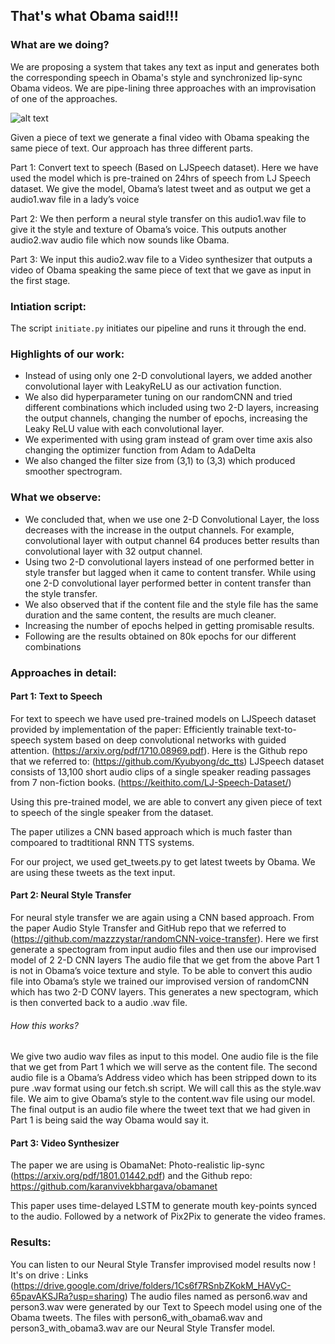 ## That's what Obama said!!!

### What are we doing?
We are proposing a system that takes any text as input and generates both the corresponding speech in Obama's style and synchronized lip-sync Obama videos. We are pipe-lining three approaches with an improvisation of one of the approaches.

![alt text](https://raw.githubusercontent.com/ung200/thats-what-obama-said/master/flow_diagram.png)


Given a piece of text we generate a final video with Obama speaking the same piece of text. Our approach has three different parts.

Part 1: Convert text to speech (Based on LJSpeech dataset). Here we have used the model which is pre-trained on 24hrs of speech from LJ Speech dataset. We give the model, Obama’s latest tweet and as output we get a audio1.wav file in a lady’s voice

Part 2: We then perform a neural style transfer on this audio1.wav file to give it the style and texture of Obama’s voice. This outputs another audio2.wav audio file which now sounds like Obama.

Part 3: We input this audio2.wav file to a Video synthesizer that outputs a video of Obama speaking the same piece of text that we gave as input in the first stage.

### Intiation script:
The script `initiate.py` initiates our pipeline and runs it through the end. 

### Highlights of our work:
- Instead of using only one 2-D convolutional layers, we added another convolutional layer with LeakyReLU as our activation function.
- We also did hyperparameter tuning on our randomCNN and tried different combinations which included using two 2-D layers, increasing the output channels, changing the number of epochs, increasing the Leaky ReLU value with each convolutional layer.
- We experimented with using gram instead of gram over time axis also changing the optimizer function from Adam to AdaDelta
- We also changed the filter size from (3,1) to (3,3) which produced smoother spectrogram.

### What we observe: 
- We concluded that, when we use one 2-D Convolutional Layer, the loss decreases with the increase in the output channels. For example, convolutional layer with output channel 64 produces better results than convolutional layer with 32 output channel.
- Using two 2-D convolutional layers instead of one performed better in style transfer but lagged when it came to content transfer. While using one 2-D convolutional layer performed better in content transfer than the style transfer.
- We also observed that if the content file and the style file has the same duration and the same content, the results are much cleaner.
- Increasing the number of epochs helped in getting promisable results.
- Following are the results obtained on 80k epochs for our different combinations

### Approaches in detail:
#### Part 1: Text to Speech
For text to speech we have used pre-trained models on LJSpeech dataset provided by implementation of the paper: Efficiently trainable text-to-speech system based on deep convolutional networks with guided attention. (https://arxiv.org/pdf/1710.08969.pdf). Here is the Github repo that we referred to: (https://github.com/Kyubyong/dc_tts)
LJSpeech dataset consists of 13,100 short audio clips of a single speaker reading passages from 7 non-fiction books. (https://keithito.com/LJ-Speech-Dataset/)

Using this pre-trained model, we are able to convert any given piece of text to speech of the single speaker from the dataset.

The paper utilizes a CNN based approach which is much faster than compoared to tradtitional RNN TTS systems.

For our project, we used get_tweets.py to get latest tweets by Obama.
We are using these tweets as the text input.

#### Part 2: Neural Style Transfer
For neural style transfer we are again using a CNN based approach. From the paper Audio Style Transfer and GitHub repo that we referred to (https://github.com/mazzzystar/randomCNN-voice-transfer).
Here we first generate a spectogram from input audio files and then use our improvised model of 2 2-D CNN layers
The audio file that we get from the above Part 1 is not in Obama’s voice texture and style. To be able to convert this audio file into Obama’s style we trained our improvised version of randomCNN which has two 2-D CONV layers. 
This generates a new spectogram, which is then converted back to a audio .wav file.


###### How this works?
We give two audio wav files as input to this model. One audio file is the file that we get from Part 1 which we will serve as the content file.
The second audio file is a Obama’s Address video which has been stripped down to its pure .wav format using our fetch.sh script. We will call this as the style.wav file.
We aim to give Obama’s style to the content.wav file using our model. The final output is an audio file where the tweet text that we had given in Part 1 is being said the way Obama would say it.

#### Part 3: Video Synthesizer
The paper we are using is ObamaNet: Photo-realistic lip-sync (https://arxiv.org/pdf/1801.01442.pdf) and the Github repo: https://github.com/karanvivekbhargava/obamanet

This paper uses time-delayed LSTM to generate mouth key-points synced to the audio. Followed by a network of Pix2Pix to generate the video frames.


### Results: 
You can listen to our Neural Style Transfer improvised model results now ! It's on drive : Links (https://drive.google.com/drive/folders/1Cs6f7RSnbZKokM_HAVyC-65pavAKSJRa?usp=sharing)
The audio files named as person6.wav and person3.wav were generated by our Text to Speech model using one of the Obama tweets. 
The files with person6_with_obama6.wav and person3_with_obama3.wav are our Neural Style Transfer model.


